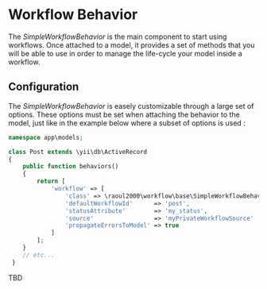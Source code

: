 # Workflow Behavior

The *SimpleWorkflowBehavior* is the main component to start using workflows. Once attached to
a model, it provides a set of methods that you will be able to use in order to manage the life-cycle
your model inside a workflow.

## Configuration

The *SimpleWorkflowBehavior* is easely customizable through a large set of options. These options must be
set when attaching the behavior to the model, just like in the example below where a subset of options is used :

```php
namespace app\models;

class Post extends \yii\db\ActiveRecord
{
    public function behaviors()
    {
        return [
        	'workflow' => [
        		'class' => \raoul2000\workflow\base\SimpleWorkflowBehavior::className(),
        		'defaultWorkflowId'      => 'post',
        		'statusAttribute'        => 'my_status',
        		'source'                 => 'myPrivateWorkflowSource'
        		'propagateErrorsToModel' => true
    	    ]
        ];
    }    
 	// etc...
 }
 ```
 
 TBD